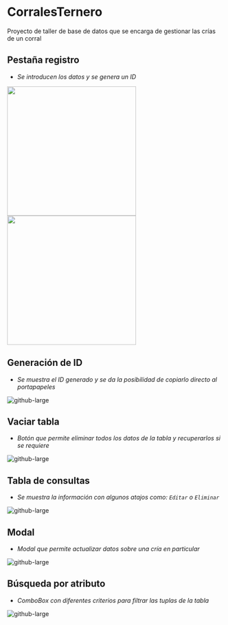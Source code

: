 ﻿# CorralesTernero

Proyecto de taller de base de datos que se encarga de gestionar las crías de un corral

## Pestaña registro
* _Se introducen los datos y se genera un ID_

<p float="left">
  <img src="https://github.com/urielexis64/CorralesTernero/blob/master/ScreenShots/Versi%C3%B3n%200.38/Screenshot_1.png" width="300" />
  <img src="https://github.com/urielexis64/CorralesTernero/blob/master/ScreenShots/Versi%C3%B3n%200.38/registro.gif" width="300" /> 
</p>

## Generación de ID
* _Se muestra el ID generado y se da la posibilidad de copiarlo directo al portapapeles_

![github-large](https://github.com/urielexis64/CorralesTernero/blob/master/ScreenShots/Versi%C3%B3n%200.38/Screenshot_2.png)

## Vaciar tabla
* _Botón que permite eliminar todos los datos de la tabla y recuperarlos si se requiere_

![github-large](https://github.com/urielexis64/CorralesTernero/blob/master/ScreenShots/Versi%C3%B3n%200.38/Screenshot_3.png)

## Tabla de consultas
* _Se muestra la información con algunos atajos como: `Editar` o `Eliminar`_

![github-large](https://github.com/urielexis64/CorralesTernero/blob/master/ScreenShots/Versi%C3%B3n%200.38/Screenshot_4.png) 

## Modal
* _Modal que permite actualizar datos sobre una cría en particular_

![github-large](https://github.com/urielexis64/CorralesTernero/blob/master/ScreenShots/Versi%C3%B3n%200.38/Screenshot_5.png)

## Búsqueda por atributo
* _ComboBox con diferentes criterios para filtrar las tuplas de la tabla_

![github-large](https://github.com/urielexis64/CorralesTernero/blob/master/ScreenShots/Versi%C3%B3n%200.38/Screenshot_6.png)
